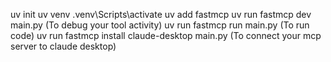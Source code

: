 uv init
uv venv
.venv\Scripts\activate
uv add fastmcp
uv run fastmcp dev main.py (To debug your tool activity)
uv run fastmcp run main.py (To run code)
uv run fastmcp install claude-desktop main.py (To connect your mcp server to claude desktop)